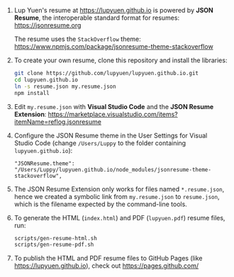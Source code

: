 1. Lup Yuen's resume at https://lupyuen.github.io is powered by __JSON Resume__, the interoperable standard format for resumes: https://jsonresume.org

    The resume uses the `StackOverflow` theme: https://www.npmjs.com/package/jsonresume-theme-stackoverflow

1. To create your own resume, clone this repository and install the libraries:

    ```bash
    git clone https://github.com/lupyuen/lupyuen.github.io.git
    cd lupyuen.github.io
    ln -s resume.json my.resume.json
    npm install
    ```

1.  Edit `my.resume.json` with __Visual Studio Code__ and the __JSON Resume Extension__: https://marketplace.visualstudio.com/items?itemName=reflog.jsonresume

1.  Configure the JSON Resume theme in the User Settings for Visual Studio Code (change `/Users/Luppy` to the folder containing `lupyuen.github.io`):

    ```text
    "JSONResume.theme": "/Users/Luppy/lupyuen.github.io/node_modules/jsonresume-theme-stackoverflow",
    ```

1.  The JSON Resume Extension only works for files named `*.resume.json`, hence we created a symbolic link from `my.resume.json` to `resume.json`, which is the filename expected by the command-line tools.

1.  To generate the HTML (`index.html`) and PDF (`lupyuen.pdf`) resume files, run:

    ```bash
    scripts/gen-resume-html.sh
    scripts/gen-resume-pdf.sh
    ```

1.  To publish the HTML and PDF resume files to GitHub Pages (like https://lupyuen.github.io), check out https://pages.github.com/